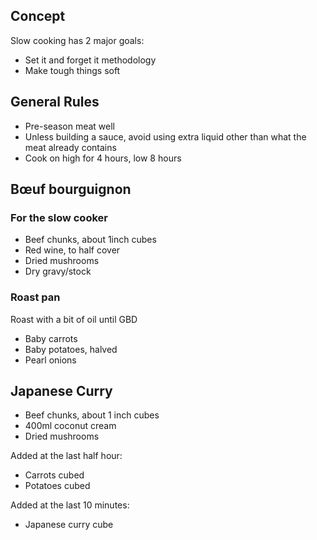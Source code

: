 ## Concept

Slow cooking has 2 major goals:
- Set it and forget it methodology
- Make tough things soft

## General Rules

- Pre-season meat well
- Unless building a sauce, avoid using extra liquid other than what the meat already contains
- Cook on high for 4 hours, low 8 hours

## Bœuf bourguignon

### For the slow cooker

 - Beef chunks, about 1inch cubes
 - Red wine, to half cover
 - Dried mushrooms
 - Dry gravy/stock

### Roast pan

Roast with a bit of oil until GBD

- Baby carrots
- Baby potatoes, halved
- Pearl onions

## Japanese Curry

- Beef chunks, about 1 inch cubes
- 400ml coconut cream
- Dried mushrooms

Added at the last half hour:

- Carrots cubed
- Potatoes cubed

Added at the last 10 minutes:

- Japanese curry cube


